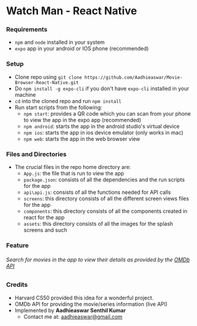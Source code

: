 # Watch Man - React Native

### Requirements
- `npm` and `node` installed in your system
- `expo` app in your android or IOS phone (recommended)

### Setup
- Clone repo using `git clone https://github.com/Aadhieaswar/Movie-Browser-React-Native.git`
- Do `npm install -g expo-cli` if you don't have `expo-cli` installed in your machine
- `cd` into the cloned repo and run `npm install`
- Run start scripts from the following:
  - `npm start`: provides a QR code which you can scan from your phone to view the app in the expo app (recommended)
  - `npm android`: starts the app in the android studio's virtual device
  - `npm ios`: starts the app in ios device emulator (only works in mac)
  - `npm web`: starts the app in the web browser view

### Files and Directories
- The crucial files in the repo home directory are:
  - `App.js`: the file that is run to view the app
  - `package.json`: consists of all the dependencies and the run scripts for the app
  - `api\api.js`: consists of all the functions needed for API calls
  - `screens`: this directory consists of all the different screen views files for the app
  - `components`: this directory consists of all the components created in react for the app
  - `assets`: this directory consists of all the images for the splash screens and such

### Feature
###### Search for movies in the app to view their details as provided by the [OMDb API](http://www.omdbapi.com/)

### Credits
- Harvard CS50 provided this idea for a wonderful project.
- OMDb API for providing the movie/series information (live API)
- Implemented by __Aadhieaswar Senthil Kumar__
    - Contact me at: <aadhieaswar@gmail.com>
